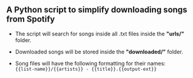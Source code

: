 ## A Python script to simplify downloading songs from Spotify

- The script will search for songs inside all .txt files inside the **"urls/"** folder.

- Downloaded songs will be stored inside the **"downloaded/"** folder.

- Song files will have the following formatting for their names:<br>
`{{list-name}}/{{artists}} - {{title}}.{{output-ext}}`
